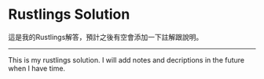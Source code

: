 # Rustlings Solution

這是我的Rustlings解答，預計之後有空會添加一下註解跟說明。

-----

This is my rustlings solution. I will add notes and decriptions in the future when I have time.
